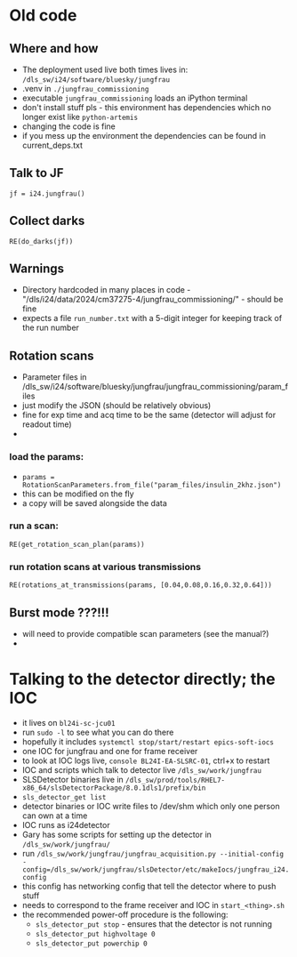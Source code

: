 # Old code

## Where and how

- The deployment used live both times lives in: `/dls_sw/i24/software/bluesky/jungfrau`
- .venv in `./jungfrau_commissioning`
- executable `jungfrau_commissioning` loads an iPython terminal
- don't install stuff pls - this environment has dependencies which no longer exist like `python-artemis`
- changing the code is fine
- if you mess up the environment the dependencies can be found in current_deps.txt

## Talk to JF

`jf = i24.jungfrau()`

## Collect darks

`RE(do_darks(jf))` 

## Warnings

- Directory hardcoded in many places in code - "/dls/i24/data/2024/cm37275-4/jungfrau_commissioning/" - should be fine 
- expects a file `run_number.txt` with a 5-digit integer for keeping track of the run number

## Rotation scans

- Parameter files in /dls_sw/i24/software/bluesky/jungfrau/jungfrau_commissioning/param_files
- just modify the JSON (should be relatively obvious)
- fine for exp time and acq time to be the same (detector will adjust for readout time)
- 

### load the params:

- `params = RotationScanParameters.from_file("param_files/insulin_2khz.json")`
- this can be modified on the fly
- a copy will be saved alongside the data

### run a scan:

`RE(get_rotation_scan_plan(params))`

### run rotation scans at various transmissions

`RE(rotations_at_transmissions(params, [0.04,0.08,0.16,0.32,0.64]))`

## Burst mode ???!!!

- will need to provide compatible scan parameters (see the manual?)
- 

# Talking to the detector directly; the IOC

- it lives on `bl24i-sc-jcu01`
- run `sudo -l` to see what you can do there
- hopefully it includes `systemctl stop/start/restart epics-soft-iocs`
- one IOC for jungfrau and one for frame receiver
- to look at IOC logs live, `console BL24I-EA-SLSRC-01`, ctrl+x to restart
- IOC and scripts which talk to detector live  `/dls_sw/work/jungfrau`
- SLSDetector binaries live in `/dls_sw/prod/tools/RHEL7-x86_64/slsDetectorPackage/8.0.1dls1/prefix/bin`
-  `sls_detector_get list`
- detector binaries or IOC write files to /dev/shm which only one person can own at a time
- IOC runs as i24detector
- Gary has some scripts for setting up the detector in `/dls_sw/work/jungfrau/`
- run `/dls_sw/work/jungfrau/jungfrau_acquisition.py --initial-config -config=/dls_sw/work/jungfrau/slsDetector/etc/makeIocs/jungfrau_i24.config`
- this config has networking config that tell the detector where to push stuff
- needs to correspond to the frame receiver and IOC in `start_<thing>.sh`
- the recommended power-off procedure is the following:
  - `sls_detector_put stop` -  ensures that the detector is not running
  - `sls_detector_put highvoltage 0`
  - `sls_detector_put powerchip 0`
